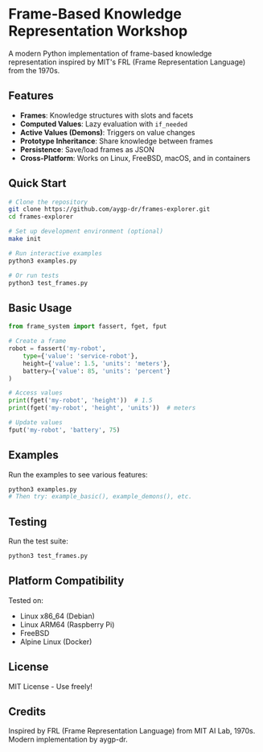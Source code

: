 # Frame-Based Knowledge Representation Workshop

A modern Python implementation of frame-based knowledge representation inspired by MIT's FRL (Frame Representation Language) from the 1970s.

## Features

- **Frames**: Knowledge structures with slots and facets
- **Computed Values**: Lazy evaluation with `if_needed`
- **Active Values (Demons)**: Triggers on value changes
- **Prototype Inheritance**: Share knowledge between frames
- **Persistence**: Save/load frames as JSON
- **Cross-Platform**: Works on Linux, FreeBSD, macOS, and in containers

## Quick Start

```bash
# Clone the repository
git clone https://github.com/aygp-dr/frames-explorer.git
cd frames-explorer

# Set up development environment (optional)
make init

# Run interactive examples
python3 examples.py

# Or run tests
python3 test_frames.py
```

## Basic Usage

```python
from frame_system import fassert, fget, fput

# Create a frame
robot = fassert('my-robot',
    type={'value': 'service-robot'},
    height={'value': 1.5, 'units': 'meters'},
    battery={'value': 85, 'units': 'percent'}
)

# Access values
print(fget('my-robot', 'height'))  # 1.5
print(fget('my-robot', 'height', 'units'))  # meters

# Update values
fput('my-robot', 'battery', 75)
```

## Examples

Run the examples to see various features:

```python
python3 examples.py
# Then try: example_basic(), example_demons(), etc.
```

## Testing

Run the test suite:

```bash
python3 test_frames.py
```

## Platform Compatibility

Tested on:
- Linux x86_64 (Debian)
- Linux ARM64 (Raspberry Pi)
- FreeBSD
- Alpine Linux (Docker)

## License

MIT License - Use freely!

## Credits

Inspired by FRL (Frame Representation Language) from MIT AI Lab, 1970s.
Modern implementation by aygp-dr.
